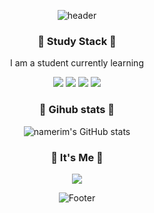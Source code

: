 <div align="center">
  
![header](https://capsule-render.vercel.app/api?type=waving&color=FFCCCC&height=230&section=header&text=Welcome%20&fontSize=85&animation=fadeIn&fontAlignY=34&desc=Rim%20GitHub%20Profile%!&descAlignY=51&descAlign=62&&fontColor=D98E94) 
  
<h3 align="center">🌼 Study Stack 🌼</h3> 
  
<p align="center"> I am a student currently learning </p>
  
<img src="https://img.shields.io/badge/Python-3766AB?style=flat-square&logo=Python&logoColor=white"/></a>
<img src="https://img.shields.io/badge/Java-007396?style=flat-square&logo=Java&logoColor=white"/></a>
<img src="https://img.shields.io/badge/C++-00599C?style=flat-square&logo=C%2B%2B&logoColor=white"/></a>
<img src="https://img.shields.io/badge/Mysql-E6B91E?style=flat-square&logo=MySql&logoColor=white"/></a>

<h3 align="center">🌺 Gihub stats 🌺</h3>

![namerim's GitHub stats](https://github-readme-stats.vercel.app/api?username=namerim&show_icons=true&theme=flag-india)

<h3 align="center"> 🧸 It's Me 🧸 </h3>

<p>
  
<a href="https://www.instagram.com/name_rim/"><img src="https://img.shields.io/badge/Instagram-E4405F?style=flat-square&logo=Instagram&logoColor=white&link=https://www.instagram.com/name_rim/"/></a>
  
</p>

![Footer](https://capsule-render.vercel.app/api?type=waving&color=FFCCCC&height=180&section=footer)
</div> 
